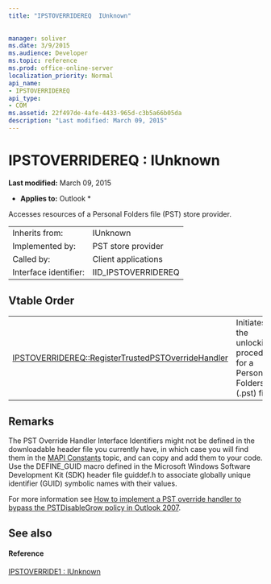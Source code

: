 ```yaml
---
title: "IPSTOVERRIDEREQ  IUnknown"
 
 
manager: soliver
ms.date: 3/9/2015
ms.audience: Developer
ms.topic: reference
ms.prod: office-online-server
localization_priority: Normal
api_name:
- IPSTOVERRIDEREQ
api_type:
- COM
ms.assetid: 22f497de-4afe-4433-965d-c3b5a66b05da
description: "Last modified: March 09, 2015"
---
```


# IPSTOVERRIDEREQ : IUnknown

 **Last modified:** March 09, 2015 
  
 * **Applies to:** Outlook * 
  
Accesses resources of a Personal Folders file (PST) store provider.
  
|||
|:-----|:-----|
|Inherits from:  <br/> |IUnknown  <br/> |
|Implemented by:  <br/> |PST store provider  <br/> |
|Called by:  <br/> |Client applications  <br/> |
|Interface identifier:  <br/> |IID_IPSTOVERRIDEREQ  <br/> |
   
## Vtable Order

|||
|:-----|:-----|
|[IPSTOVERRIDEREQ::RegisterTrustedPSTOverrideHandler](ipstoverridereq-registertrustedpstoverridehandler.md) <br/> |Initiates the unlocking procedure for a Personal Folders (.pst) file.  <br/> |
   
## Remarks

The PST Override Handler Interface Identifiers might not be defined in the downloadable header file you currently have, in which case you will find them in the [MAPI Constants](mapi-constants.md) topic, and can copy and add them to your code. Use the DEFINE_GUID macro defined in the Microsoft Windows Software Development Kit (SDK) header file guiddef.h to associate globally unique identifier (GUID) symbolic names with their values. 
  
For more information see [How to implement a PST override handler to bypass the PSTDisableGrow policy in Outlook 2007](http://support.microsoft.com/kb/956070).
  
## See also

#### Reference

[IPSTOVERRIDE1 : IUnknown](ipstoverride1iunknown.md)

